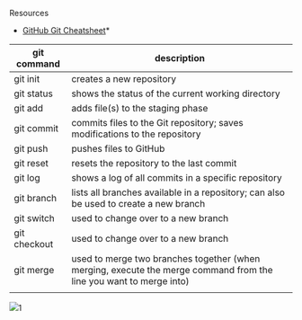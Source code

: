 Resources
* [GitHub Git Cheatsheet](https://education.github.com/git-cheat-sheet-education.pdf)*

| git command  | description                                                                                                        |
| ------------ | ------------------------------------------------------------------------------------------------------------------ |
| git init     | creates a new repository                                                                                           |
| git status   | shows the status of the current working directory                                                                  |
| git add      | adds file(s) to the staging phase                                                                                  |
| git commit   | commits files to the Git repository; saves modifications to the repository                                         |
| git push     | pushes files to GitHub                                                                                             |
| git reset    | resets the repository to the last commit                                                                           |
| git log      | shows a log of all commits in a specific repository                                                                |
| git branch   | lists all branches available in a repository; can also be used to create a new branch                              |
| git switch   | used to change over to a new branch                                                                                |
| git checkout | used to change over to a new branch                                                                                |
| git merge    | used to merge two branches together (when merging, execute the merge command from the line you want to merge into) |
|              |                                                                                                                    |

![](https://lh7-us.googleusercontent.com/bbykL8H2WQwMR_tGR6kl8ATXA3TH_tM3v9jywYd7M28foAR9EMk2d-B9T82chtpmTotJe4uNV4JJeSijN1Ekv-1ZLX1W6MJ-Fa5yQTaC49UFW-S04HI3aoCeicox5ex7cxy5vzZPMVITUrWCScKL-Fc)1

